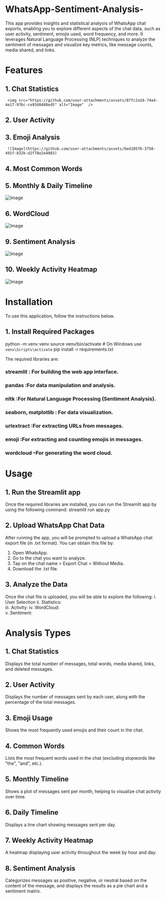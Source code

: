 # WhatsApp-Sentiment-Analysis-
This app provides insights and statistical analysis of WhatsApp chat exports, enabling you to explore different aspects of the chat data, such as user activity, sentiment, emojis used, word frequency, and more. It leverages Natural Language Processing (NLP) techniques to analyze the sentiment of messages and visualize key metrics, like message counts, media shared, and links.
# Features
 ## 1. Chat Statistics
     <img src="https://github.com/user-attachments/assets/87fc2a16-74a4-4e17-976c-ce93d8488ed5" alt="Image"  />
  ## 2. User Activity
     
  ## 3. Emoji Analysis
     ![Image](https://github.com/user-attachments/assets/6ed105f6-3750-491f-832b-d2f78e2e4983)
 ## 4. Most Common Words
  ## 5. Monthly & Daily Timeline
![Image](https://github.com/user-attachments/assets/8091b35e-b419-4a5b-bf27-57e466dba01b)
 ## 6. WordCloud
 ![Image](https://github.com/user-attachments/assets/f5269224-62d4-4cd5-adc9-01459110443f)
 ## 9. Sentiment Analysis
 ![Image](https://github.com/user-attachments/assets/f5ee47b2-7a9e-4ace-a01c-2293623ca659)
 ## 10. Weekly Activity Heatmap
  ![Image](https://github.com/user-attachments/assets/cdab6d3e-f606-468f-9ec0-dafe9c6683da)
     
# Installation
To use this application, follow the instructions below.
## 1. Install Required Packages
python -m venv venv
source venv/bin/activate  # On Windows use `venv\Scripts\activate`
pip install -r requirements.txt

The required libraries are:

### streamlit : For building the web app interface.
### pandas :For data manipulation and analysis.
### nltk :For Natural Language Processing (Sentiment Analysis).
### seaborn, matplotlib :  For data visualization.
### urlextract :For extracting URLs from messages.
### emoji :For extracting and counting emojis in messages.
### wordcloud –For generating the word cloud.
  
# Usage
## 1. Run the Streamlit app
  Once the required libraries are installed, you can run the Streamlit app by using the following command:
  streamlit run app.py
## 2. Upload WhatsApp Chat Data
  After running the app, you will be prompted to upload a WhatsApp chat export file (in .txt format). You can obtain this file by:

 1. Open WhatsApp.
 2. Go to the chat you want to analyze.
 3. Tap on the chat name > Export Chat > Without Media.
 4. Download the .txt file.
## 3. Analyze the Data
Once the chat file is uploaded, you will be able to explore the following:
    i. User Selection
   ii. Statistics:  
   iii. Activity: 
   iv. WordCloud:  
   v. Sentiment:  
# Analysis Types
## 1. Chat Statistics
  Displays the total number of messages, total words, media shared, links, and deleted messages.
## 2. User Activity
  Displays the number of messages sent by each user, along with the percentage of the total messages.
## 3. Emoji Usage
  Shows the most frequently used emojis and their count in the chat.

##  4. Common Words
  Lists the most frequent words used in the chat (excluding stopwords like "the", "and", etc.).

## 5. Monthly Timeline
  Shows a plot of messages sent per month, helping to visualize chat activity over time.

## 6. Daily Timeline
  Displays a line chart showing messages sent per day.

## 7. Weekly Activity Heatmap
  A heatmap displaying user activity throughout the week by hour and day.

## 8. Sentiment Analysis
  Categorizes messages as positive, negative, or neutral based on the content of the message, and displays the results as a pie chart and a sentiment matrix.
 


